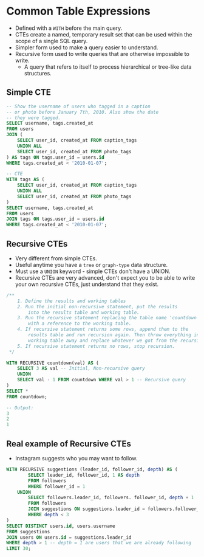 # Common Table Expressions

- Defined with a `WITH` before the main query.
- CTEs create a named, temporary result set that can be used within the scope of a single SQL query.
- Simpler form used to make a query easier to understand.
- Recursive form used to write queries that are otherwise impossible to write.
    - A query that refers to itself to process hierarchical or tree-like data structures.

## Simple CTE

```sql
-- Show the username of users who tagged in a caption
-- or photo before January 7th, 2010. Also show the date
-- they were tagged.
SELECT username, tags.created_at
FROM users
JOIN (
	SELECT user_id, created_at FROM caption_tags
	UNION ALL
	SELECT user_id, created_at FROM photo_tags
) AS tags ON tags.user_id = users.id
WHERE tags.created_at < '2010-01-07';

-- CTE
WITH tags AS (
	SELECT user_id, created_at FROM caption_tags
	UNION ALL
	SELECT user_id, created_at FROM photo_tags
)
SELECT username, tags.created_at
FROM users
JOIN tags ON tags.user_id = users.id
WHERE tags.created_at < '2010-01-07';
```

## Recursive CTEs

- Very different from simple CTEs.
- Useful anytime you have a `tree` or `graph-type` data structure.
- Must use a `UNION` keyword - simple CTEs don't have a UNION.
- Recursive CTEs are very advanced, don't expect you to be able to write your own recursive CTEs, just understand that they exist.

```sql
/**
    1. Define the results and working tables
    2. Run the initial non-recursive statement, put the results
        into the results table and working table.
    3. Run the recursive statement replacing the table name 'countdown'
        with a reference to the working table.
    4. If recursive statement returns some rows, append them to the
        results table and run recursion again. Then throw everything in
        working table away and replace whatever we got from the recursive query.
    5. If recursive statement returns no rows, stop recursion.
 */

WITH RECURSIVE countdown(val) AS (
	SELECT 3 AS val -- Initial, Non-recursive query
	UNION
	SELECT val - 1 FROM countdown WHERE val > 1 -- Recursive query
)
SELECT * 
FROM countdown;

-- Output: 
3
2
1
```

## Real example of Recursive CTEs

- Instagram suggests who you may want to follow.

```sql
WITH RECURSIVE suggestions (leader_id, follower_id, depth) AS (
		SELECT leader_id, follower_id, 1 AS depth
		FROM followers
		WHERE follower_id = 1
	UNION
		SELECT followers.leader_id, followers. follower_id, depth + 1
		FROM followers
		JOIN suggestions ON suggestions.leader_id = followers.follower_id
		WHERE depth < 3
)
SELECT DISTINCT users.id, users.username
FROM suggestions
JOIN users ON users.id = suggestions.leader_id
WHERE depth > 1 -- depth = 1 are users that we are already following
LIMIT 30;
```